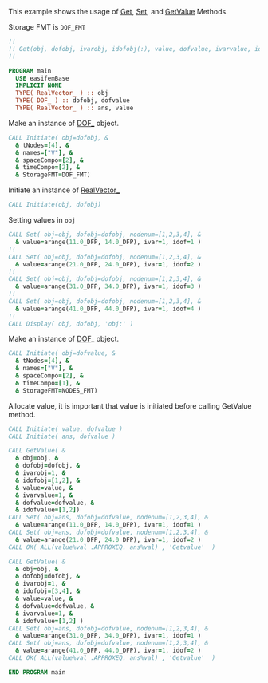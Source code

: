 This example shows the usage of [Get](Get.md), [Set](Set.md), and [GetValue](GetValue.md) Methods.

Storage FMT is `DOF_FMT`

```fortran
!!
!! Get(obj, dofobj, ivarobj, idofobj(:), value, dofvalue, ivarvalue, idofvalue(:))
!!
```

```fortran
PROGRAM main
  USE easifemBase
  IMPLICIT NONE
  TYPE( RealVector_ ) :: obj
  TYPE( DOF_ ) :: dofobj, dofvalue
  TYPE( RealVector_ ) :: ans, value
```

Make an instance of [DOF_](../DOF/DOF_.md) object.

```fortran
CALL Initiate( obj=dofobj, &
  & tNodes=[4], &
  & names=["V"], &
  & spaceCompo=[2], &
  & timeCompo=[2], &
  & StorageFMT=DOF_FMT)
```

Initiate an instance of [RealVector_](RealVector_.md)

```fortran
CALL Initiate(obj, dofobj)
```

Setting values in `obj`

```fortran
CALL Set( obj=obj, dofobj=dofobj, nodenum=[1,2,3,4], &
  & value=arange(11.0_DFP, 14.0_DFP), ivar=1, idof=1 )
!!
CALL Set( obj=obj, dofobj=dofobj, nodenum=[1,2,3,4], &
  & value=arange(21.0_DFP, 24.0_DFP), ivar=1, idof=2 )
!!
CALL Set( obj=obj, dofobj=dofobj, nodenum=[1,2,3,4], &
  & value=arange(31.0_DFP, 34.0_DFP), ivar=1, idof=3 )
!!
CALL Set( obj=obj, dofobj=dofobj, nodenum=[1,2,3,4], &
  & value=arange(41.0_DFP, 44.0_DFP), ivar=1, idof=4 )
!!
CALL Display( obj, dofobj, 'obj:' )
```

Make an instance of [DOF_](../DOF/DOF_.md) object.

```fortran
CALL Initiate( obj=dofvalue, &
  & tNodes=[4], &
  & names=["V"], &
  & spaceCompo=[2], &
  & timeCompo=[1], &
  & StorageFMT=NODES_FMT)
```

Allocate value, it is important that value is initiated before calling GetValue method.

```fortran
CALL Initiate( value, dofvalue )
CALL Initiate( ans, dofvalue )
```

```fortran
CALL GetValue( &
  & obj=obj, &
  & dofobj=dofobj, &
  & ivarobj=1, &
  & idofobj=[1,2], &
  & value=value, &
  & ivarvalue=1, &
  & dofvalue=dofvalue, &
  & idofvalue=[1,2])
CALL Set( obj=ans, dofobj=dofvalue, nodenum=[1,2,3,4], &
  & value=arange(11.0_DFP, 14.0_DFP), ivar=1, idof=1 )
CALL Set( obj=ans, dofobj=dofvalue, nodenum=[1,2,3,4], &
  & value=arange(21.0_DFP, 24.0_DFP), ivar=1, idof=2 )
CALL OK( ALL(value%val .APPROXEQ. ans%val) , 'Getvalue'  )
```

```fortran
CALL GetValue( &
  & obj=obj, &
  & dofobj=dofobj, &
  & ivarobj=1, &
  & idofobj=[3,4], &
  & value=value, &
  & dofvalue=dofvalue, &
  & ivarvalue=1, &
  & idofvalue=[1,2] )
CALL Set( obj=ans, dofobj=dofvalue, nodenum=[1,2,3,4], &
  & value=arange(31.0_DFP, 34.0_DFP), ivar=1, idof=1 )
CALL Set( obj=ans, dofobj=dofvalue, nodenum=[1,2,3,4], &
  & value=arange(41.0_DFP, 44.0_DFP), ivar=1, idof=2 )
CALL OK( ALL(value%val .APPROXEQ. ans%val) , 'Getvalue'  )
```

```fortran
END PROGRAM main
```
